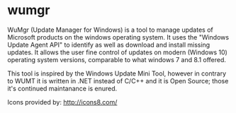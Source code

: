 # wumgr

WuMgr (Update Manager for Windows) is a tool to manage updates of Microsoft products on the windows operating system.
It uses the "Windows Update Agent API" to identify as well as download and install missing updates.
It allows the user fine control of updates on modern (Windows 10) operating system versions, comparable to what windows 7 and 8.1 offered.

This tool is inspired by the Windows Update Mini Tool, however in contrary to WUMT it is written in .NET instead of C/C++ and it is Open Source; those it's continued maintanance is enured.


Icons provided by: http://icons8.com/
